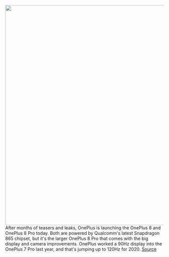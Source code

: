 <img src='https://cdn.vox-cdn.com/thumbor/6HPFUwSGdkdHP9Yu5XeaCESf8gQ=/0x0:986x325/1200x0/filters:focal(0x0:986x325):no_upscale()/cdn.vox-cdn.com/uploads/chorus_asset/file/19897943/zRyMJFQ.png' width='700px' /><br/>
After months of teasers and leaks, OnePlus is launching the OnePlus 8 and OnePlus 8 Pro today. Both are powered by Qualcomm's latest Snapdragon 865 chipset, but it's the larger OnePlus 8 Pro that comes with the big display and camera improvements. OnePlus worked a 90Hz display into the OnePlus 7 Pro last year, and that's jumping up to 120Hz for 2020.
<a href='https://www.theverge.com/2020/4/14/21220394/oneplus-8-pro-announcement-specs-features-price-release-date'> Source <a/>